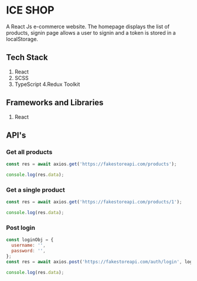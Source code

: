 # ICE SHOP

A React Js e-commerce website. The homepage displays the list of products, signin page allows a user to signin and a token is stored in a localStorage.

## Tech Stack

1. React
2. SCSS
3. TypeScript
   4.Redux Toolkit

## Frameworks and Libraries

1. React

## API's

### Get all products

```javascript
const res = await axios.get('https://fakestoreapi.com/products');

console.log(res.data);
```

### Get a single product

```javascript
const res = await axios.get('https://fakestoreapi.com/products/1');

console.log(res.data);
```

### Post login

```javascript
const loginObj = {
  username: '',
  password: '',
};
const res = await axios.post('https://fakestoreapi.com/auth/login', loginObj);

console.log(res.data);
```
